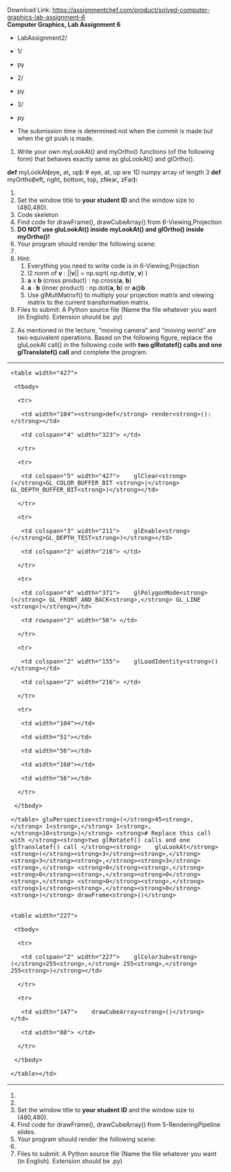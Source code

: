Download Link: https://assignmentchef.com/product/solved-computer-graphics-lab-assignment-6
<br>
<strong>Computer Graphics, Lab Assignment 6 </strong>




+ LabAssignment2/

+ 1/

<ul>

 <li>py</li>

</ul>

+ 2/

<ul>

 <li>py</li>

</ul>

+ 3/

<ul>

 <li>py</li>

</ul>




<ul>

 <li>The submission time is determined not when the commit is made but when the git push is made.</li>

</ul>




<ol>

 <li>Write your own myLookAt() and myOrtho() functions (of the following form) that behaves exactly same as gluLookAt() and glOrtho().</li>

</ol>

<strong>def</strong> myLookAt<strong>(</strong>eye<strong>,</strong> at<strong>,</strong> up<strong>): </strong># eye, at, up are 1D numpy array of length 3 <strong>def</strong> myOrtho<strong>(</strong>left<strong>,</strong> right<strong>,</strong> bottom<strong>,</strong> top<strong>,</strong> zNear<strong>,</strong> zFar<strong>):</strong>

<ol>

 <li></li>

 <li>Set the window title to <strong>your student ID</strong> and the window size to (480,480).</li>

 <li>Code skeleton</li>

 <li>Find code for drawFrame(), drawCubeArray() from 6-Viewing,Projection</li>

 <li><strong>DO NOT use gluLookAt() inside myLookAt() and glOrtho() inside myOrtho()! </strong></li>

 <li>Your program should render the following scene:</li>

 <li></li>

 <li>Hint:

  <ol>

   <li>Everything you need to write code is in 6-Viewing,Projection</li>

   <li>l2 norm of <strong>v</strong> : ||<strong>v</strong>|| = np.sqrt( np.dot(<strong>v</strong>, <strong>v</strong>) )</li>

   <li><strong>a</strong> x <strong>b </strong>(cross product) : np.cross(<strong>a</strong>, <strong>b</strong>)</li>

   <li><strong>a</strong> ∙ <strong>b</strong> (inner product) : np.dot(<strong>a</strong>, <strong>b</strong>) or <strong>a</strong>@<strong>b</strong></li>

   <li>Use glMultMatrixf() to multiply your projection matrix and viewing matrix to the current transformation matrix.</li>

  </ol></li>

 <li>Files to submit: A Python source file (Name the file whatever you want (in English). Extension should be .py)</li>

</ol>




<ol start="2">

 <li>As mentioned in the lecture, “moving camera” and “moving world” are two equivalent operations. Based on the following figure, replace the gluLookAt call() in the following code with <strong>two glRotatef() calls and one glTranslatef() call</strong> and complete the program.</li>

</ol>

<table width="583">

 <tbody>

  <tr>

   <td width="583">

    <table width="427">

     <tbody>

      <tr>

       <td width="104"><strong>def</strong> render<strong>():</strong></td>

       <td colspan="4" width="323"> </td>

      </tr>

      <tr>

       <td colspan="5" width="427">    glClear<strong>(</strong>GL_COLOR_BUFFER_BIT <strong>|</strong> GL_DEPTH_BUFFER_BIT<strong>)</strong></td>

      </tr>

      <tr>

       <td colspan="3" width="211">    glEnable<strong>(</strong>GL_DEPTH_TEST<strong>)</strong></td>

       <td colspan="2" width="216"> </td>

      </tr>

      <tr>

       <td colspan="4" width="371">    glPolygonMode<strong>(</strong> GL_FRONT_AND_BACK<strong>,</strong> GL_LINE <strong>)</strong></td>

       <td rowspan="2" width="56"> </td>

      </tr>

      <tr>

       <td colspan="2" width="155">    glLoadIdentity<strong>()</strong></td>

       <td colspan="2" width="216"> </td>

      </tr>

      <tr>

       <td width="104"></td>

       <td width="51"></td>

       <td width="56"></td>

       <td width="160"></td>

       <td width="56"></td>

      </tr>

     </tbody>

    </table> gluPerspective<strong>(</strong>45<strong>,</strong> 1<strong>,</strong> 1<strong>,</strong>10<strong>)</strong> <strong># Replace this call with </strong><strong>two glRotatef() calls and one glTranslatef() call </strong><strong>    gluLookAt</strong><strong>(</strong><strong>3</strong><strong>,</strong><strong>3</strong><strong>,</strong><strong>3</strong><strong>,</strong> <strong>0</strong><strong>,</strong><strong>0</strong><strong>,</strong><strong>0</strong><strong>,</strong> <strong>0</strong><strong>,</strong><strong>1</strong><strong>,</strong><strong>0</strong><strong>)</strong> drawFrame<strong>()</strong>


    <table width="227">

     <tbody>

      <tr>

       <td colspan="2" width="227">    glColor3ub<strong>(</strong>255<strong>,</strong> 255<strong>,</strong> 255<strong>)</strong></td>

      </tr>

      <tr>

       <td width="147">    drawCubeArray<strong>()</strong></td>

       <td width="80"> </td>

      </tr>

     </tbody>

    </table></td>

  </tr>

 </tbody>

</table>

<ol>

 <li></li>

 <li></li>

 <li>Set the window title to <strong>your student ID</strong> and the window size to (480,480).</li>

 <li>Find code for drawFrame(), drawCubeArray() from 5-RenderingPipeline slides.</li>

 <li>Your program should render the following scene:</li>

 <li></li>

 <li>Files to submit: A Python source file (Name the file whatever you want (in English). Extension should be .py)</li>

</ol>


